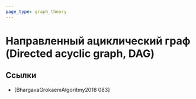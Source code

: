 ```yaml
---
page_type: graph_theory
---
```


# Направленный ациклический граф (Directed acyclic graph, DAG)



## Ссылки

* [BhargavaGrokaemAlgoritmy2018 083] 
